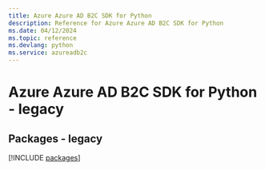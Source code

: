```yaml
---
title: Azure Azure AD B2C SDK for Python
description: Reference for Azure Azure AD B2C SDK for Python
ms.date: 04/12/2024
ms.topic: reference
ms.devlang: python
ms.service: azureadb2c
---
```

# Azure Azure AD B2C SDK for Python - legacy
## Packages - legacy
[!INCLUDE [packages](azure-ad-b2c-index.md)]